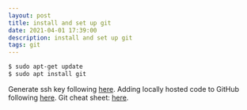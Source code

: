 ```yaml
---
layout: post
title: install and set up git
date: 2021-04-01 17:39:00
description: install and set up git
tags: git
---
```


```bash
$ sudo apt-get update
$ sudo apt install git
```
Generate ssh key following [here](https://docs.github.com/en/authentication/connecting-to-github-with-ssh/generating-a-new-ssh-key-and-adding-it-to-the-ssh-agent).
Adding locally hosted code to GitHub following [here](https://docs.github.com/en/get-started/importing-your-projects-to-github/importing-source-code-to-github/adding-locally-hosted-code-to-github).
Git cheat sheet: [here](https://education.github.com/git-cheat-sheet-education.pdf).